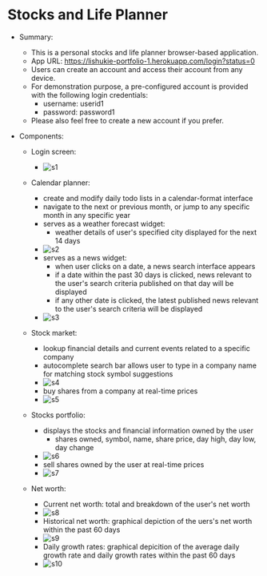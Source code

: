 # Stocks and Life Planner

- Summary:

  - This is a personal stocks and life planner browser-based application.
  - App URL: https://lishukie-portfolio-1.herokuapp.com/login?status=0
  - Users can create an account and access their account from any device.
  - For demonstration purpose, a pre-configured account is provided with the following login credentials:
    - username: userid1
    - password: password1
  - Please also feel free to create a new account if you prefer.
  
- Components:

  - Login screen:
    - ![s1](https://github.com/lishukie6588/stocks_life_planner/assets/59763257/aadbb740-15d4-4192-9dd1-6e91cf904dc1)

  - Calendar planner:
    - create and modify daily todo lists in a calendar-format interface
    - navigate to the next or previous month, or jump to any specific month in any specific year
    - serves as a weather forecast widget:
      - weather details of user's specified city displayed for the next 14 days
    - ![s2](https://github.com/lishukie6588/stocks_life_planner/assets/59763257/04b950d7-1b38-42a1-9845-62db07e3d3df)
    - serves as a news widget:
      - when user clicks on a date, a news search interface appears
      - if a date within the past 30 days is clicked, news relevant to the user's search criteria published on that day will be displayed
      - if any other date is clicked, the latest published news relevant to the user's search criteria will be displayed
    - ![s3](https://github.com/lishukie6588/stocks_life_planner/assets/59763257/e845da59-af61-41e4-bd9f-763432513c4c) 
      
  - Stock market:
    - lookup financial details and current events related to a specific company
    - autocomplete search bar allows user to type in a company name for matching stock symbol suggestions
    - ![s4](https://github.com/lishukie6588/stocks_life_planner/assets/59763257/f863ffdd-bd0b-42d6-bf61-7c481fa5b75d)
    - buy shares from a company at real-time prices
    - ![s5](https://github.com/lishukie6588/stocks_life_planner/assets/59763257/133c9e17-73a7-4b31-bfc5-0da2964813bb)

  - Stocks portfolio:
    - displays the stocks and financial information owned by the user
      - shares owned, symbol, name, share price, day high, day low, day change
    - ![s6](https://github.com/lishukie6588/stocks_life_planner/assets/59763257/aad2b827-a4f5-4391-8ce0-86fcfd8513b7)
    - sell shares owned by the user at real-time prices
    - ![s7](https://github.com/lishukie6588/stocks_life_planner/assets/59763257/723124fd-b8f7-4e33-aee7-a6a8ba2258d2)

  - Net worth:
    - Current net worth: total and breakdown of the user's net worth
    - ![s8](https://github.com/lishukie6588/stocks_life_planner/assets/59763257/ff79c478-dc0e-4b5e-b566-bd6ee0b41de4)
    - Historical net worth: graphical depiction of the uers's net worth within the past 60 days
    - ![s9](https://github.com/lishukie6588/stocks_life_planner/assets/59763257/8f75eec1-7b97-4c2d-87cb-8089dcd152b6) 
    - Daily growth rates: graphical depicition of the average daily growth rate and daily growth rates within the past 60 days
    - ![s10](https://github.com/lishukie6588/stocks_life_planner/assets/59763257/fe157a3e-aff6-462f-a89e-b974ca6764ec)

    

